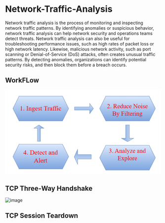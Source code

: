 # Network-Traffic-Analysis
Network traffic analysis is the process of monitoring and inspecting network traffic patterns. By identifying anomalies or suspicious behavior, network traffic analysis can help network security and operations teams detect threats. Network traffic analysis can also be useful for troubleshooting performance issues, such as high rates of packet loss or high network latency.
Likewise, malicious network activity, such as port scanning or Denial-of-Service (DoS) attacks, often creates unusual traffic patterns. By detecting anomalies, organizations can identify potential security risks, and then block them before a breach occurs.


## WorkFLow

<div>
  <p align="center">
  <img src="pictures/workflow.png" width="800"> 
  </p>
</div>


## TCP Three-Way Handshake

![image](https://github.com/user-attachments/assets/35c7f64d-c6db-4fba-ab53-ef1926a9a442)


## TCP Session Teardown

